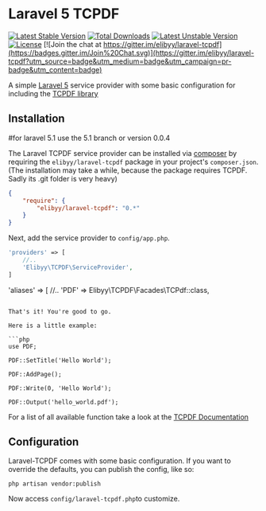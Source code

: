 # Laravel 5 TCPDF
[![Latest Stable Version](https://poser.pugx.org/elibyy/laravel-tcpdf/v/stable)](https://packagist.org/packages/elibyy/laravel-tcpdf) [![Total Downloads](https://poser.pugx.org/elibyy/laravel-tcpdf/downloads)](https://packagist.org/packages/elibyy/laravel-tcpdf) [![Latest Unstable Version](https://poser.pugx.org/elibyy/laravel-tcpdf/v/unstable)](https://packagist.org/packages/elibyy/laravel-tcpdf) [![License](https://poser.pugx.org/elibyy/laravel-tcpdf/license)](https://packagist.org/packages/elibyy/laravel-tcpdf)
[![Join the chat at https://gitter.im/elibyy/laravel-tcpdf](https://badges.gitter.im/Join%20Chat.svg)](https://gitter.im/elibyy/laravel-tcpdf?utm_source=badge&utm_medium=badge&utm_campaign=pr-badge&utm_content=badge)

A simple [Laravel 5](http://www.laravel.com) service provider with some basic configuration for including the [TCPDF library](http://www.tcpdf.org/)

## Installation
#for laravel 5.1 use the 5.1 branch or version 0.0.4
 
The Laravel TCPDF service provider can be installed via [composer](http://getcomposer.org) by requiring the `elibyy/laravel-tcpdf` package in your project's `composer.json`. (The installation may take a while, because the package requires TCPDF. Sadly its .git folder is very heavy)

```json
{
    "require": {
        "elibyy/laravel-tcpdf": "0.*"
    }
}
```

Next, add the service provider to `config/app.php`.

```php
'providers' => [
    //..
    'Elibyy\TCPDF\ServiceProvider',
]
```

'aliases' => [
    //..
    'PDF'      =>  Elibyy\TCPDF\Facades\TCPdf::class, 
  
  ```    

That's it! You're good to go.

Here is a little example:

```php
use PDF;

PDF::SetTitle('Hello World');

PDF::AddPage();

PDF::Write(0, 'Hello World');

PDF::Output('hello_world.pdf');
```
For a list of all available function take a look at the [TCPDF Documentation](http://www.tcpdf.org/doc/code/classTCPDF.html)

## Configuration

Laravel-TCPDF comes with some basic configuration.
If you want to override the defaults, you can publish the config, like so:

    php artisan vendor:publish

Now access `config/laravel-tcpdf.php`to customize.
